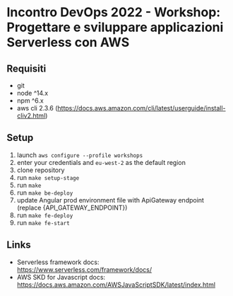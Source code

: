# Incontro DevOps 2022 - Workshop: Progettare e sviluppare applicazioni Serverless con AWS

## Requisiti

- git
- node ^14.x
- npm ^6.x
- aws cli 2.3.6 (https://docs.aws.amazon.com/cli/latest/userguide/install-cliv2.html)

## Setup

1) launch `aws configure --profile workshops`
2) enter your credentials and `eu-west-2` as the default region
3) clone repository
4) run `make setup-stage`
5) run `make`
6) run `make be-deploy`
7) update Angular prod environment file with ApiGateway endpoint (replace {API_GATEWAY_ENDPOINT})
8) run `make fe-deploy`
9) run `make fe-start`

## Links

- Serverless framework docs: https://www.serverless.com/framework/docs/
- AWS SKD for Javascript docs: https://docs.aws.amazon.com/AWSJavaScriptSDK/latest/index.html
